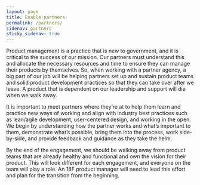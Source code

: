 ```yaml
---
layout: page
title: Enable partners
permalink: /partners/
sidenav: partners
sticky_sidenav: true
---
```

Product management is a practice that is new to government, and it is critical to the success of our mission. Our partners must understand this and allocate the necessary resources and time to ensure they can manage their products by themselves. So, when working with a partner agency, a big part of our job will be helping partners set up and sustain product teams and solid product development practices so that they can take over after we leave. A product that is dependent on our leadership and support will die when we walk away.

It is important to meet partners where they’re at to help them learn and practice new ways of working and align with industry best practices such as lean/agile development, user-centered design, and working in the open. We begin by understanding how the partner works and what’s important to them, demonstrate what’s possible, bring them into the process, work side-by-side, and provide feedback and guidance as they take the helm.

By the end of the engagement, we should be walking away from product teams that are already healthy and functional and own the vision for their product. This will look different for each engagement, and everyone on the team will play a role. An 18F product manager will need to lead this effort and plan for the transition from the beginning.
